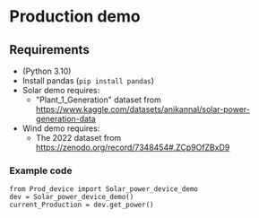# Production demo

## Requirements
- (Python 3.10)
- Install pandas (`pip install pandas`)
- Solar demo requires:
    - "Plant_1_Generation" dataset from https://www.kaggle.com/datasets/anikannal/solar-power-generation-data 
- Wind demo requires:
    - The 2022 dataset from https://zenodo.org/record/7348454#.ZCp9OfZBxD9

### Example code
```
from Prod_device import Solar_power_device_demo
dev = Solar_power_device_demo()
current_Production = dev.get_power()
```
